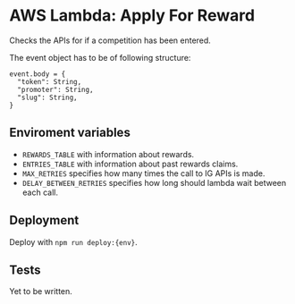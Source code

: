 # AWS Lambda: Apply For Reward

Checks the APIs for if a competition has been entered.

The event object has to be of following structure:

```
event.body = {
  "token": String,
  "promoter": String,
  "slug": String,
}
```

## Enviroment variables
- `REWARDS_TABLE` with information about rewards.
- `ENTRIES_TABLE` with information about past rewards claims.
- `MAX_RETRIES` specifies how many times the call to IG APIs is made.
- `DELAY_BETWEEN_RETRIES` specifies how long should lambda wait between each call.

## Deployment
Deploy with `npm run deploy:{env}`.

## Tests
Yet to be written.
